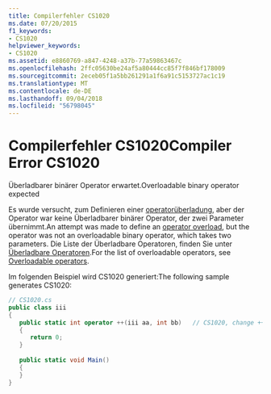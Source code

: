 ```yaml
---
title: Compilerfehler CS1020
ms.date: 07/20/2015
f1_keywords:
- CS1020
helpviewer_keywords:
- CS1020
ms.assetid: e8860769-a847-4248-a37b-77a59863467c
ms.openlocfilehash: 2ffc05630be24af5a80444cc85f7f846bf178009
ms.sourcegitcommit: 2eceb05f1a5bb261291a1f6a91c5153727ac1c19
ms.translationtype: MT
ms.contentlocale: de-DE
ms.lasthandoff: 09/04/2018
ms.locfileid: "56798045"
---
```

# <a name="compiler-error-cs1020"></a><span data-ttu-id="03b16-102">Compilerfehler CS1020</span><span class="sxs-lookup"><span data-stu-id="03b16-102">Compiler Error CS1020</span></span>
<span data-ttu-id="03b16-103">Überladbarer binärer Operator erwartet.</span><span class="sxs-lookup"><span data-stu-id="03b16-103">Overloadable binary operator expected</span></span>  
  
 <span data-ttu-id="03b16-104">Es wurde versucht, zum Definieren einer [operatorüberladung](../../csharp/language-reference/keywords/operator.md), aber der Operator war keine Überladbarer binärer Operator, der zwei Parameter übernimmt.</span><span class="sxs-lookup"><span data-stu-id="03b16-104">An attempt was made to define an [operator overload](../../csharp/language-reference/keywords/operator.md), but the operator was not an overloadable binary operator, which takes two parameters.</span></span> <span data-ttu-id="03b16-105">Die Liste der Überladbare Operatoren, finden Sie unter [Überladbare Operatoren](../../csharp/programming-guide/statements-expressions-operators/overloadable-operators.md).</span><span class="sxs-lookup"><span data-stu-id="03b16-105">For the list of overloadable operators, see [Overloadable operators](../../csharp/programming-guide/statements-expressions-operators/overloadable-operators.md).</span></span>
  
 <span data-ttu-id="03b16-106">Im folgenden Beispiel wird CS1020 generiert:</span><span class="sxs-lookup"><span data-stu-id="03b16-106">The following sample generates CS1020:</span></span>  
  
```csharp  
// CS1020.cs  
public class iii  
{  
   public static int operator ++(iii aa, int bb)   // CS1020, change ++ to +  
   {  
      return 0;  
   }  
  
   public static void Main()  
   {  
   }  
}  
```
